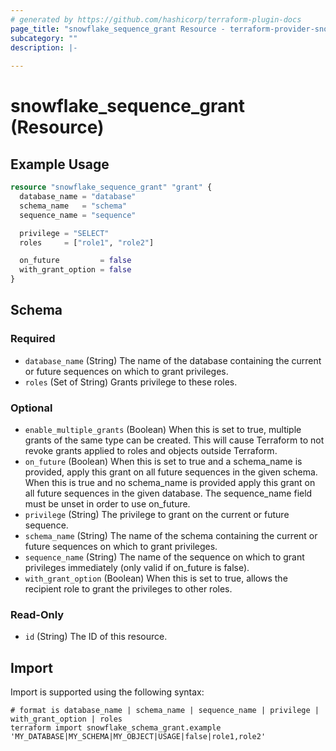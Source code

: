```yaml
---
# generated by https://github.com/hashicorp/terraform-plugin-docs
page_title: "snowflake_sequence_grant Resource - terraform-provider-snowflake"
subcategory: ""
description: |-
  
---
```


# snowflake_sequence_grant (Resource)



## Example Usage

```terraform
resource "snowflake_sequence_grant" "grant" {
  database_name = "database"
  schema_name   = "schema"
  sequence_name = "sequence"

  privilege = "SELECT"
  roles     = ["role1", "role2"]

  on_future         = false
  with_grant_option = false
}
```

<!-- schema generated by tfplugindocs -->
## Schema

### Required

- `database_name` (String) The name of the database containing the current or future sequences on which to grant privileges.
- `roles` (Set of String) Grants privilege to these roles.

### Optional

- `enable_multiple_grants` (Boolean) When this is set to true, multiple grants of the same type can be created. This will cause Terraform to not revoke grants applied to roles and objects outside Terraform.
- `on_future` (Boolean) When this is set to true and a schema_name is provided, apply this grant on all future sequences in the given schema. When this is true and no schema_name is provided apply this grant on all future sequences in the given database. The sequence_name field must be unset in order to use on_future.
- `privilege` (String) The privilege to grant on the current or future sequence.
- `schema_name` (String) The name of the schema containing the current or future sequences on which to grant privileges.
- `sequence_name` (String) The name of the sequence on which to grant privileges immediately (only valid if on_future is false).
- `with_grant_option` (Boolean) When this is set to true, allows the recipient role to grant the privileges to other roles.

### Read-Only

- `id` (String) The ID of this resource.

## Import

Import is supported using the following syntax:

```shell
# format is database_name | schema_name | sequence_name | privilege | with_grant_option | roles
terraform import snowflake_schema_grant.example 'MY_DATABASE|MY_SCHEMA|MY_OBJECT|USAGE|false|role1,role2'
```
